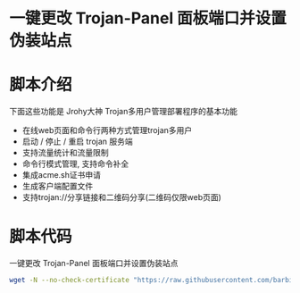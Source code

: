 # 一键更改 Trojan-Panel 面板端口并设置伪装站点


 # 脚本介绍
 
 下面这些功能是 Jrohy大神 Trojan多用户管理部署程序的基本功能
  - 在线web页面和命令行两种方式管理trojan多用户
  - 启动 / 停止 / 重启 trojan 服务端
  - 支持流量统计和流量限制
  - 命令行模式管理, 支持命令补全
  - 集成acme.sh证书申请
  - 生成客户端配置文件
  - 支持trojan://分享链接和二维码分享(二维码仅限web页面)


 # 脚本代码
 
 一键更改 Trojan-Panel 面板端口并设置伪装站点
 

```bash
wget -N --no-check-certificate "https://raw.githubusercontent.com/barbiekingkong/vvvvvv/master/trojan-web-panel.sh" && chmod +x trojan-web-panel.sh && ./trojan-web-panel.sh
```

